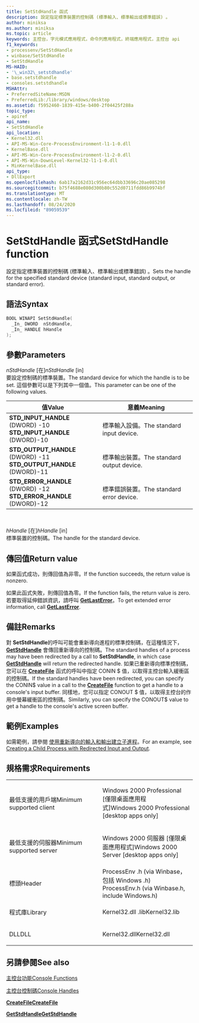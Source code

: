 ```yaml
---
title: SetStdHandle 函式
description: 設定指定標準裝置的控制碼 (標準輸入、標準輸出或標準錯誤) 。
author: miniksa
ms.author: miniksa
ms.topic: article
keywords: 主控台，字元模式應用程式，命令列應用程式，終端應用程式，主控台 api
f1_keywords:
- processenv/SetStdHandle
- winbase/SetStdHandle
- SetStdHandle
MS-HAID:
- '\_win32\_setstdhandle'
- base.setstdhandle
- consoles.setstdhandle
MSHAttr:
- PreferredSiteName:MSDN
- PreferredLib:/library/windows/desktop
ms.assetid: f5952460-1839-415e-b400-2f04425f288a
topic_type:
- apiref
api_name:
- SetStdHandle
api_location:
- Kernel32.dll
- API-MS-Win-Core-ProcessEnvironment-l1-1-0.dll
- KernelBase.dll
- API-MS-Win-Core-ProcessEnvironment-l1-2-0.dll
- API-MS-Win-DownLevel-Kernel32-l1-1-0.dll
- MinKernelBase.dll
api_type:
- DllExport
ms.openlocfilehash: 6ab17a2162d31c956ec64dbb33696c20ae085298
ms.sourcegitcommit: b75f4688e080d300b80c552d0711fdd86b9974bf
ms.translationtype: MT
ms.contentlocale: zh-TW
ms.lasthandoff: 08/24/2020
ms.locfileid: "89059539"
---
```

# <a name="setstdhandle-function"></a><span data-ttu-id="87250-104">SetStdHandle 函式</span><span class="sxs-lookup"><span data-stu-id="87250-104">SetStdHandle function</span></span>


<span data-ttu-id="87250-105">設定指定標準裝置的控制碼 (標準輸入、標準輸出或標準錯誤) 。</span><span class="sxs-lookup"><span data-stu-id="87250-105">Sets the handle for the specified standard device (standard input, standard output, or standard error).</span></span>

<a name="syntax"></a><span data-ttu-id="87250-106">語法</span><span class="sxs-lookup"><span data-stu-id="87250-106">Syntax</span></span>
------

```cpp
BOOL WINAPI SetStdHandle(
  _In_ DWORD  nStdHandle,
  _In_ HANDLE hHandle
);
```

<a name="parameters"></a><span data-ttu-id="87250-107">參數</span><span class="sxs-lookup"><span data-stu-id="87250-107">Parameters</span></span>
----------

<span data-ttu-id="87250-108">*nStdHandle* \[在\]</span><span class="sxs-lookup"><span data-stu-id="87250-108">*nStdHandle* \[in\]</span></span>  
<span data-ttu-id="87250-109">要設定控制碼的標準裝置。</span><span class="sxs-lookup"><span data-stu-id="87250-109">The standard device for which the handle is to be set.</span></span> <span data-ttu-id="87250-110">這個參數可以是下列其中一個值。</span><span class="sxs-lookup"><span data-stu-id="87250-110">This parameter can be one of the following values.</span></span>

<table>
<colgroup>
<col width="50%" />
<col width="50%" />
</colgroup>
<thead>
<tr class="header">
<th><span data-ttu-id="87250-111">值</span><span class="sxs-lookup"><span data-stu-id="87250-111">Value</span></span></th>
<th><span data-ttu-id="87250-112">意義</span><span class="sxs-lookup"><span data-stu-id="87250-112">Meaning</span></span></th>
</tr>
</thead>
<tbody>
<tr class="odd">
<td><span data-ttu-id="87250-113"><span id="STD_INPUT_HANDLE"></span><span id="std_input_handle"></span>
<strong>STD_INPUT_HANDLE</strong> (DWORD) -10</span><span class="sxs-lookup"><span data-stu-id="87250-113"><span id="STD_INPUT_HANDLE"></span><span id="std_input_handle"></span>
<strong>STD_INPUT_HANDLE</strong> (DWORD)-10</span></span></td>
<td><p><span data-ttu-id="87250-114">標準輸入設備。</span><span class="sxs-lookup"><span data-stu-id="87250-114">The standard input device.</span></span></p></td>
</tr>
<tr class="even">
<td><span data-ttu-id="87250-115"><span id="STD_OUTPUT_HANDLE"></span><span id="std_output_handle"></span>
<strong>STD_OUTPUT_HANDLE</strong> (DWORD) -11</span><span class="sxs-lookup"><span data-stu-id="87250-115"><span id="STD_OUTPUT_HANDLE"></span><span id="std_output_handle"></span>
<strong>STD_OUTPUT_HANDLE</strong> (DWORD)-11</span></span></td>
<td><p><span data-ttu-id="87250-116">標準輸出裝置。</span><span class="sxs-lookup"><span data-stu-id="87250-116">The standard output device.</span></span></p></td>
</tr>
<tr class="odd">
<td><span data-ttu-id="87250-117"><span id="STD_ERROR_HANDLE"></span><span id="std_error_handle"></span>
<strong>STD_ERROR_HANDLE</strong> (DWORD) -12</span><span class="sxs-lookup"><span data-stu-id="87250-117"><span id="STD_ERROR_HANDLE"></span><span id="std_error_handle"></span>
<strong>STD_ERROR_HANDLE</strong> (DWORD)-12</span></span></td>
<td><p><span data-ttu-id="87250-118">標準錯誤裝置。</span><span class="sxs-lookup"><span data-stu-id="87250-118">The standard error device.</span></span></p></td>
</tr>
</tbody>
</table>

 

<span data-ttu-id="87250-119">*hHandle* \[在\]</span><span class="sxs-lookup"><span data-stu-id="87250-119">*hHandle* \[in\]</span></span>  
<span data-ttu-id="87250-120">標準裝置的控制碼。</span><span class="sxs-lookup"><span data-stu-id="87250-120">The handle for the standard device.</span></span>

<a name="return-value"></a><span data-ttu-id="87250-121">傳回值</span><span class="sxs-lookup"><span data-stu-id="87250-121">Return value</span></span>
------------

<span data-ttu-id="87250-122">如果函式成功，則傳回值為非零。</span><span class="sxs-lookup"><span data-stu-id="87250-122">If the function succeeds, the return value is nonzero.</span></span>

<span data-ttu-id="87250-123">如果此函式失敗，則傳回值為零。</span><span class="sxs-lookup"><span data-stu-id="87250-123">If the function fails, the return value is zero.</span></span> <span data-ttu-id="87250-124">若要取得延伸錯誤資訊，請呼叫 [**GetLastError**](https://msdn.microsoft.com/library/windows/desktop/ms679360)。</span><span class="sxs-lookup"><span data-stu-id="87250-124">To get extended error information, call [**GetLastError**](https://msdn.microsoft.com/library/windows/desktop/ms679360).</span></span>

<a name="remarks"></a><span data-ttu-id="87250-125">備註</span><span class="sxs-lookup"><span data-stu-id="87250-125">Remarks</span></span>
-------

<span data-ttu-id="87250-126">對 **SetStdHandle**的呼叫可能會重新導向進程的標準控制碼，在這種情況下， [**GetStdHandle**](getstdhandle.md) 會傳回重新導向的控制碼。</span><span class="sxs-lookup"><span data-stu-id="87250-126">The standard handles of a process may have been redirected by a call to **SetStdHandle**, in which case [**GetStdHandle**](getstdhandle.md) will return the redirected handle.</span></span> <span data-ttu-id="87250-127">如果已重新導向標準控制碼，您可以在 [**CreateFile**](https://msdn.microsoft.com/library/windows/desktop/aa363858) 函式的呼叫中指定 CONIN $ 值，以取得主控台輸入緩衝區的控制碼。</span><span class="sxs-lookup"><span data-stu-id="87250-127">If the standard handles have been redirected, you can specify the CONIN$ value in a call to the [**CreateFile**](https://msdn.microsoft.com/library/windows/desktop/aa363858) function to get a handle to a console's input buffer.</span></span> <span data-ttu-id="87250-128">同樣地，您可以指定 CONOUT $ 值，以取得主控台的作用中螢幕緩衝區的控制碼。</span><span class="sxs-lookup"><span data-stu-id="87250-128">Similarly, you can specify the CONOUT$ value to get a handle to the console's active screen buffer.</span></span>

<a name="examples"></a><span data-ttu-id="87250-129">範例</span><span class="sxs-lookup"><span data-stu-id="87250-129">Examples</span></span>
--------

<span data-ttu-id="87250-130">如需範例，請參閱 [使用重新導向的輸入和輸出建立子進程](https://msdn.microsoft.com/library/windows/desktop/ms682499)。</span><span class="sxs-lookup"><span data-stu-id="87250-130">For an example, see [Creating a Child Process with Redirected Input and Output](https://msdn.microsoft.com/library/windows/desktop/ms682499).</span></span>

<a name="requirements"></a><span data-ttu-id="87250-131">規格需求</span><span class="sxs-lookup"><span data-stu-id="87250-131">Requirements</span></span>
------------

<table>
<colgroup>
<col width="50%" />
<col width="50%" />
</colgroup>
<tbody>
<tr class="odd">
<td><p><span data-ttu-id="87250-132">最低支援的用戶端</span><span class="sxs-lookup"><span data-stu-id="87250-132">Minimum supported client</span></span></p></td>
<td><p><span data-ttu-id="87250-133">Windows 2000 Professional [僅限桌面應用程式]</span><span class="sxs-lookup"><span data-stu-id="87250-133">Windows 2000 Professional [desktop apps only]</span></span></p></td>
</tr>
<tr class="even">
<td><p><span data-ttu-id="87250-134">最低支援的伺服器</span><span class="sxs-lookup"><span data-stu-id="87250-134">Minimum supported server</span></span></p></td>
<td><p><span data-ttu-id="87250-135">Windows 2000 伺服器 [僅限桌面應用程式]</span><span class="sxs-lookup"><span data-stu-id="87250-135">Windows 2000 Server [desktop apps only]</span></span></p></td>
</tr>
<tr class="odd">
<td><p><span data-ttu-id="87250-136">標頭</span><span class="sxs-lookup"><span data-stu-id="87250-136">Header</span></span></p></td>
<td><span data-ttu-id="87250-137">ProcessEnv .h (via Winbase，包括 Windows .h) </span><span class="sxs-lookup"><span data-stu-id="87250-137">ProcessEnv.h (via Winbase.h, include Windows.h)</span></span></td>
</tr>
<tr class="even">
<td><p><span data-ttu-id="87250-138">程式庫</span><span class="sxs-lookup"><span data-stu-id="87250-138">Library</span></span></p></td>
<td><span data-ttu-id="87250-139">Kernel32.dll .lib</span><span class="sxs-lookup"><span data-stu-id="87250-139">Kernel32.lib</span></span></td>
</tr>
<tr class="odd">
<td><p><span data-ttu-id="87250-140">DLL</span><span class="sxs-lookup"><span data-stu-id="87250-140">DLL</span></span></p></td>
<td><span data-ttu-id="87250-141">Kernel32.dll</span><span class="sxs-lookup"><span data-stu-id="87250-141">Kernel32.dll</span></span></td>
</tr>
<tr class="even">
</tr>
<tr class="odd">
</tr>
<tr class="even">
</tr>
</tbody>
</table>

## <a name="span-idsee_alsospansee-also"></a><span data-ttu-id="87250-142"><span id="see_also"></span>另請參閱</span><span class="sxs-lookup"><span data-stu-id="87250-142"><span id="see_also"></span>See also</span></span>


[<span data-ttu-id="87250-143">主控台功能</span><span class="sxs-lookup"><span data-stu-id="87250-143">Console Functions</span></span>](console-functions.md)

[<span data-ttu-id="87250-144">主控台控制碼</span><span class="sxs-lookup"><span data-stu-id="87250-144">Console Handles</span></span>](console-handles.md)

[<span data-ttu-id="87250-145">**CreateFile**</span><span class="sxs-lookup"><span data-stu-id="87250-145">**CreateFile**</span></span>](https://msdn.microsoft.com/library/windows/desktop/aa363858)

[<span data-ttu-id="87250-146">**GetStdHandle**</span><span class="sxs-lookup"><span data-stu-id="87250-146">**GetStdHandle**</span></span>](getstdhandle.md)

 

 





